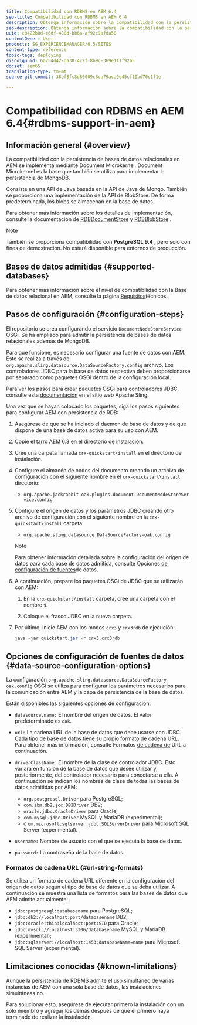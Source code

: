 ```yaml
---
title: Compatibilidad con RDBMS en AEM 6.4
seo-title: Compatibilidad con RDBMS en AEM 6.4
description: Obtenga información sobre la compatibilidad con la persistencia de bases de datos relacionales en AEM 6.4 y las opciones de configuración disponibles.
seo-description: Obtenga información sobre la compatibilidad con la persistencia de bases de datos relacionales en AEM 6.4 y las opciones de configuración disponibles.
uuid: c8422b0d-c6df-488d-bb6a-af92c9afda50
contentOwner: User
products: SG_EXPERIENCEMANAGER/6.5/SITES
content-type: reference
topic-tags: deploying
discoiquuid: 6a754d42-da30-4c2f-8b9c-369e1f1f92b5
docset: aem65
translation-type: tm+mt
source-git-commit: 38ef8fc8d80009c8ca79aca9e45cf10bd70e1f1e

---
```



# Compatibilidad con RDBMS en AEM 6.4{#rdbms-support-in-aem}

## Información general {#overview}

La compatibilidad con la persistencia de bases de datos relacionales en AEM se implementa mediante Document Microkernel. Document Microkernel es la base que también se utiliza para implementar la persistencia de MongoDB.

Consiste en una API de Java basada en la API de Java de Mongo. También se proporciona una implementación de la API de BlobStore. De forma predeterminada, los blobs se almacenan en la base de datos.

Para obtener más información sobre los detalles de implementación, consulte la documentación de [RDBDocumentStore](https://jackrabbit.apache.org/oak/docs/apidocs/org/apache/jackrabbit/oak/plugins/document/rdb/RDBDocumentStore.html) y [RDBBlobStore](https://jackrabbit.apache.org/oak/docs/apidocs/org/apache/jackrabbit/oak/plugins/document/rdb/RDBBlobStore.html) .

>[!NOTE]
>
>También se proporciona compatibilidad con **PostgreSQL 9.4** , pero solo con fines de demostración. No estará disponible para entornos de producción.

## Bases de datos admitidas {#supported-databases}

Para obtener más información sobre el nivel de compatibilidad con la Base de datos relacional en AEM, consulte la página [Requisitos](/help/sites-deploying/technical-requirements.md)técnicos.

## Pasos de configuración {#configuration-steps}

El repositorio se crea configurando el servicio `DocumentNodeStoreService` OSGi. Se ha ampliado para admitir la persistencia de bases de datos relacionales además de MongoDB.

Para que funcione, es necesario configurar una fuente de datos con AEM. Esto se realiza a través del `org.apache.sling.datasource.DataSourceFactory.config` archivo. Los controladores JDBC para la base de datos respectiva deben proporcionarse por separado como paquetes OSGi dentro de la configuración local.

Para ver los pasos para crear paquetes OSGi para controladores JDBC, consulte esta [documentación](https://sling.apache.org/documentation/bundles/datasource-providers.html#convert-driver-jars-to-bundle) en el sitio web Apache Sling.

Una vez que se hayan colocado los paquetes, siga los pasos siguientes para configurar AEM con persistencia de RDB:

1. Asegúrese de que se ha iniciado el daemon de base de datos y de que dispone de una base de datos activa para su uso con AEM.
1. Copie el tarro AEM 6.3 en el directorio de instalación.
1. Cree una carpeta llamada `crx-quickstart\install` en el directorio de instalación.
1. Configure el almacén de nodos del documento creando un archivo de configuración con el siguiente nombre en el `crx-quickstart\install` directorio:

   * `org.apache.jackrabbit.oak.plugins.document.DocumentNodeStoreService.config`

1. Configure el origen de datos y los parámetros JDBC creando otro archivo de configuración con el siguiente nombre en la `crx-quickstart\install` carpeta:

   * `org.apache.sling.datasource.DataSourceFactory-oak.config`
   >[!NOTE]
   >
   >Para obtener información detallada sobre la configuración del origen de datos para cada base de datos admitida, consulte Opciones [de configuración de fuentes](/help/sites-deploying/rdbms-support-in-aem.md#data-source-configuration-options)de datos.

1. A continuación, prepare los paquetes OSGi de JDBC que se utilizarán con AEM:

   1. En la `crx-quickstart/install` carpeta, cree una carpeta con el nombre `9`.

   1. Coloque el frasco JDBC en la nueva carpeta.

1. Por último, inicie AEM con los modos `crx3` y `crx3rdb` de ejecución:

   ```java
   java -jar quickstart.jar -r crx3,crx3rdb
   ```

## Opciones de configuración de fuentes de datos {#data-source-configuration-options}

La configuración `org.apache.sling.datasource.DataSourceFactory-oak.config` OSGi se utiliza para configurar los parámetros necesarios para la comunicación entre AEM y la capa de persistencia de la base de datos.

Están disponibles las siguientes opciones de configuración:

* `datasource.name:` El nombre del origen de datos. El valor predeterminado es `oak`.

* `url:` La cadena URL de la base de datos que debe usarse con JDBC. Cada tipo de base de datos tiene su propio formato de cadena URL. Para obtener más información, consulte Formatos [de cadena de](/help/sites-deploying/rdbms-support-in-aem.md#url-string-formats) URL a continuación.

* `driverClassName:` El nombre de la clase de controlador JDBC. Esto variará en función de la base de datos que desee utilizar y, posteriormente, del controlador necesario para conectarse a ella. A continuación se indican los nombres de clase de todas las bases de datos admitidas por AEM:

   * `org.postgresql.Driver` para PostgreSQL;
   * `com.ibm.db2.jcc.DB2Driver` DB2;
   * `oracle.jdbc.OracleDriver` para Oracle;
   * `com.mysql.jdbc.Driver` MySQL y MariaDB (experimental);
   * c `om.microsoft.sqlserver.jdbc.SQLServerDriver` para Microsoft SQL Server (experimental).

* `username:` Nombre de usuario con el que se ejecuta la base de datos.

* `password:` La contraseña de la base de datos.

### Formatos de cadena URL {#url-string-formats}

Se utiliza un formato de cadena URL diferente en la configuración del origen de datos según el tipo de base de datos que se deba utilizar. A continuación se muestra una lista de formatos para las bases de datos que AEM admite actualmente:

* `jdbc:postgresql:databasename` para PostgreSQL;
* `jdbc:db2://localhost:port/databasename` DB2;
* `jdbc:oracle:thin:localhost:port:SID` para Oracle;
* `jdbc:mysql://localhost:3306/databasename` MySQL y MariaDB (experimental);
* `jdbc:sqlserver://localhost:1453;databaseName=name` para Microsoft SQL Server (experimental).

## Limitaciones conocidas {#known-limitations}

Aunque la persistencia de RDBMS admite el uso simultáneo de varias instancias de AEM con una sola base de datos, las instalaciones simultáneas no.

Para solucionar esto, asegúrese de ejecutar primero la instalación con un solo miembro y agregar los demás después de que el primero haya terminado de realizar la instalación.


